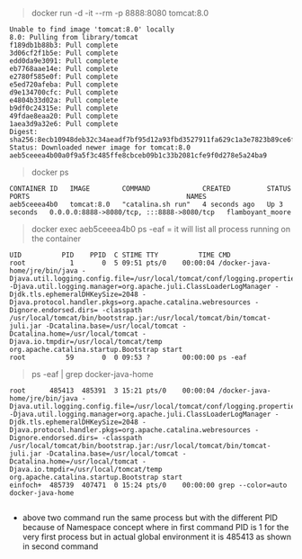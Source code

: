 > docker run -d -it --rm -p 8888:8080 tomcat:8.0

```
Unable to find image 'tomcat:8.0' locally
8.0: Pulling from library/tomcat
f189db1b88b3: Pull complete 
3d06cf2f1b5e: Pull complete 
edd0da9e3091: Pull complete 
eb7768aae14e: Pull complete 
e2780f585e0f: Pull complete 
e5ed720afeba: Pull complete 
d9e134700cfc: Pull complete 
e4804b33d02a: Pull complete 
b9df0c24315e: Pull complete 
49fdae8eaa20: Pull complete 
1aea3d9a32e6: Pull complete 
Digest: sha256:8ecb10948deb32c34aeadf7bf95d12a93fbd3527911fa629c1a3e7823b89ce6f
Status: Downloaded newer image for tomcat:8.0
aeb5ceeea4b00a0f9a5f3c485ffe8cbceb09b1c33b2081cfe9f0d278e5a24ba9
```

> docker ps

```
CONTAINER ID   IMAGE        COMMAND             CREATED         STATUS         PORTS                                       NAMES
aeb5ceeea4b0   tomcat:8.0   "catalina.sh run"   4 seconds ago   Up 3 seconds   0.0.0.0:8888->8080/tcp, :::8888->8080/tcp   flamboyant_moore

```

> docker exec aeb5ceeea4b0 ps -eaf = it will list all process running on the container 

```
UID          PID    PPID  C STIME TTY          TIME CMD
root           1       0  5 09:51 pts/0    00:00:04 /docker-java-home/jre/bin/java -Djava.util.logging.config.file=/usr/local/tomcat/conf/logging.properties -Djava.util.logging.manager=org.apache.juli.ClassLoaderLogManager -Djdk.tls.ephemeralDHKeySize=2048 -Djava.protocol.handler.pkgs=org.apache.catalina.webresources -Dignore.endorsed.dirs= -classpath /usr/local/tomcat/bin/bootstrap.jar:/usr/local/tomcat/bin/tomcat-juli.jar -Dcatalina.base=/usr/local/tomcat -Dcatalina.home=/usr/local/tomcat -Djava.io.tmpdir=/usr/local/tomcat/temp org.apache.catalina.startup.Bootstrap start
root          59       0  0 09:53 ?        00:00:00 ps -eaf

```

> ps -eaf | grep docker-java-home

```
root      485413  485391  3 15:21 pts/0    00:00:04 /docker-java-home/jre/bin/java -Djava.util.logging.config.file=/usr/local/tomcat/conf/logging.properties -Djava.util.logging.manager=org.apache.juli.ClassLoaderLogManager -Djdk.tls.ephemeralDHKeySize=2048 -Djava.protocol.handler.pkgs=org.apache.catalina.webresources -Dignore.endorsed.dirs= -classpath /usr/local/tomcat/bin/bootstrap.jar:/usr/local/tomcat/bin/tomcat-juli.jar -Dcatalina.base=/usr/local/tomcat -Dcatalina.home=/usr/local/tomcat -Djava.io.tmpdir=/usr/local/tomcat/temp org.apache.catalina.startup.Bootstrap start
einfoch+  485739  407471  0 15:24 pts/0    00:00:00 grep --color=auto docker-java-home
 
```

* above two command run the same process but with the different PID because of Namespace concept where in first command PID is 1 for the very first process but in actual global environment it is 485413 as shown in second command 

